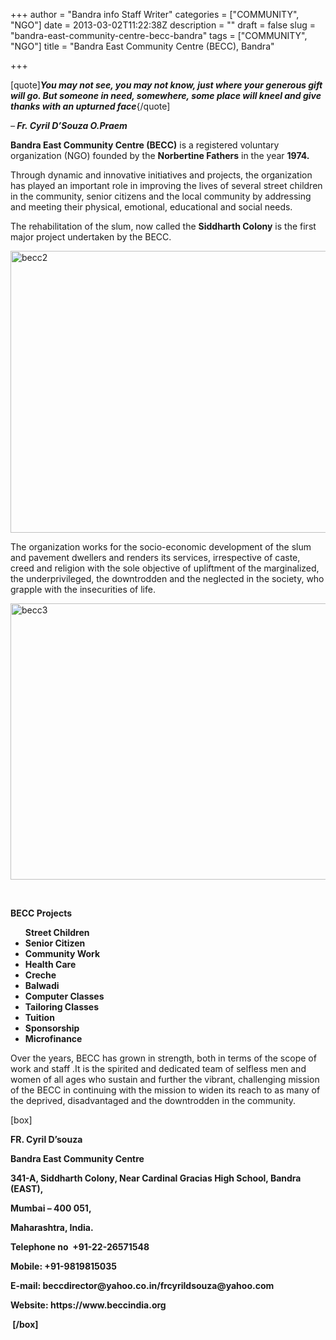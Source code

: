 +++
author = "Bandra info Staff Writer"
categories = ["COMMUNITY", "NGO"]
date = 2013-03-02T11:22:38Z
description = ""
draft = false
slug = "bandra-east-community-centre-becc-bandra"
tags = ["COMMUNITY", "NGO"]
title = "Bandra East Community Centre (BECC), Bandra"

+++


[quote]<strong><em>You may not see, you may not know, just where your generous gift will go. But someone in need, somewhere, some place will kneel and give thanks with an upturned face</em></strong>{/quote]
<p><em>&#8211;<strong> Fr. Cyril D&#8217;Souza O.Praem</strong></em></p>
<p><b>Bandra East Community Centre (BECC)</b> is a registered voluntary organization (NGO) founded by the <b>Norbertine Fathers</b> in the year <b>1974.</b></p>
<p>Through dynamic and innovative initiatives and projects, the organization has played an important role in improving the lives of several street children in the community, senior citizens and the local community by addressing and meeting their physical, emotional, educational and social needs.</p>
<p>The rehabilitation of the slum, now called the <b>Siddharth Colony</b> is the first major project undertaken by the BECC.</p>
<p><a href="https://i0.wp.com/bandra.info/wp-content/uploads/2013/04/becc2.jpg?ssl=1"><img loading="lazy" class="size-full wp-image-847 aligncenter" alt="becc2" src="https://i0.wp.com/bandra.info/wp-content/uploads/2013/04/becc2.jpg?resize=599%2C451&#038;ssl=1" width="599" height="451" srcset="https://i0.wp.com/bandra.info/wp-content/uploads/2013/04/becc2.jpg?w=599&amp;ssl=1 599w, https://i0.wp.com/bandra.info/wp-content/uploads/2013/04/becc2.jpg?resize=300%2C225&amp;ssl=1 300w" sizes="(max-width: 599px) 100vw, 599px" data-recalc-dims="1" /></a></p>
<p>The organization works for the socio-economic development of the slum and pavement dwellers and renders its services, irrespective of caste, creed and religion with the sole objective of upliftment of the marginalized, the underprivileged, the downtrodden and the neglected in the society, who grapple with the insecurities of life.</p>
<p><a href="https://i0.wp.com/bandra.info/wp-content/uploads/2013/04/becc3.jpg?ssl=1"><img loading="lazy" class="size-full wp-image-851 aligncenter" alt="becc3" src="https://i0.wp.com/bandra.info/wp-content/uploads/2013/04/becc3.jpg?resize=596%2C442&#038;ssl=1" width="596" height="442" srcset="https://i0.wp.com/bandra.info/wp-content/uploads/2013/04/becc3.jpg?w=596&amp;ssl=1 596w, https://i0.wp.com/bandra.info/wp-content/uploads/2013/04/becc3.jpg?resize=300%2C222&amp;ssl=1 300w" sizes="(max-width: 596px) 100vw, 596px" data-recalc-dims="1" /></a></p>
<p>&nbsp;</p>
<p><b>BECC Projects</b></p>
<ul>
<li style="display: inline !important;">
<p style="display: inline !important;"><b>Street Children</b></p>
</li>
<li><b>Senior Citizen</b></li>
<li><b>Community Work</b></li>
<li><b>Health Care</b></li>
<li><b>Creche</b></li>
<li><b>Balwadi</b></li>
<li><b>Computer Classes</b></li>
<li><b>Tailoring Classes</b></li>
<li><b>Tuition</b></li>
<li><b>Sponsorship</b></li>
<li><b>Microfinance</b></li>
</ul>
<p>Over the years, BECC has grown in strength, both in terms of the scope of work and staff .It is the spirited and dedicated team of selfless men and women of all ages who sustain and further the vibrant, challenging mission of the BECC in continuing with the mission to widen its reach to as many of the deprived, disadvantaged and the downtrodden in the community.</p>
[box]
<p><b>FR. Cyril D&#8217;souza</b></p>
<p><b>Bandra East Community Centre</b></p>
<p><b>341-A, Siddharth Colony, Near Cardinal Gracias High School, Bandra (EAST),</b></p>
<p><b>Mumbai &#8211; 400 051, </b></p>
<p><b>Maharashtra, India.</b></p>
<p><b>Telephone no  +91-22-26571548</b></p>
<p><b>Mobile: +91-9819815035 </b></p>
<p><b>E-mail: beccdirector@yahoo.co.in/frcyrildsouza@yahoo.com</b></p>
<p><b>Website: https://www.beccindia.org</b></p>
<p><b> [/box]</b></p>




